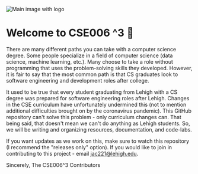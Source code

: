 ![Main image with logo](https://i.ibb.co/qj6yZsb/cse006cubed.png)
# Welcome to CSE006 ^3 👋 

There are many different paths you can take with a computer science degree. Some people specialize in a field of computer science (data science, machine learning, etc.). Many choose to take a role without programming that uses the problem-solving skills they developed. However, it is fair to say that the most common path is that CS graduates look to software engineering and development roles after college.

It used to be true that every student graduating from Lehigh with a CS degree was prepared for software engineering roles after Lehigh. Changes in the CSE curriculum have unfortunately undermined this (not to mention additional difficulties brought on by the coronavirus pandemic). This GitHub repository can't solve this problem - only curriculum changes can. That being said, that doesn't mean we can't do anything as Lehigh students. So, we will be writing and organizing resources, documentation, and code-labs.

If you want updates as we work on this, make sure to watch this repository (I recommend the "releases only" option). If you would like to join in contributing to this project - email jac221@lehigh.edu.

Sincerely,
The CSE006^3 Contributors
